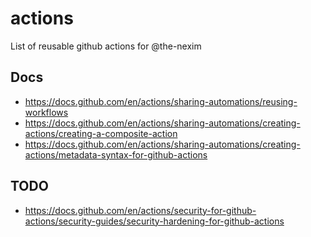 # actions

List of reusable github actions for @the-nexim

## Docs

- <https://docs.github.com/en/actions/sharing-automations/reusing-workflows>
- <https://docs.github.com/en/actions/sharing-automations/creating-actions/creating-a-composite-action>
- <https://docs.github.com/en/actions/sharing-automations/creating-actions/metadata-syntax-for-github-actions>

## TODO

- <https://docs.github.com/en/actions/security-for-github-actions/security-guides/security-hardening-for-github-actions>
